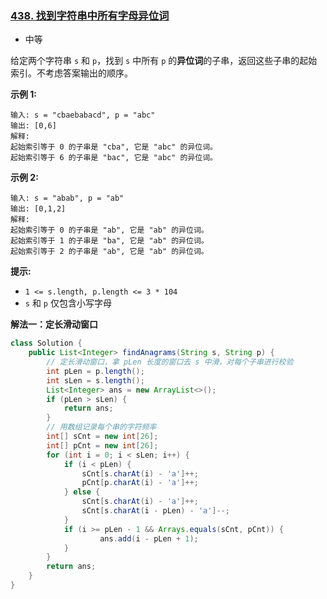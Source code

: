 ### [438. 找到字符串中所有字母异位词](https://leetcode.cn/problems/find-all-anagrams-in-a-string/)

- 中等

给定两个字符串 `s` 和 `p`，找到 `s` 中所有 `p` 的**异位词**的子串，返回这些子串的起始索引。不考虑答案输出的顺序。



**示例 1:**

```
输入: s = "cbaebabacd", p = "abc"
输出: [0,6]
解释:
起始索引等于 0 的子串是 "cba", 它是 "abc" 的异位词。
起始索引等于 6 的子串是 "bac", 它是 "abc" 的异位词。
```

 **示例 2:**

```
输入: s = "abab", p = "ab"
输出: [0,1,2]
解释:
起始索引等于 0 的子串是 "ab", 它是 "ab" 的异位词。
起始索引等于 1 的子串是 "ba", 它是 "ab" 的异位词。
起始索引等于 2 的子串是 "ab", 它是 "ab" 的异位词。
```

 

**提示:**

- `1 <= s.length, p.length <= 3 * 104`
- `s` 和 `p` 仅包含小写字母



**解法一：定长滑动窗口**

```java
class Solution {
    public List<Integer> findAnagrams(String s, String p) {
        // 定长滑动窗口，拿 pLen 长度的窗口去 s 中滑，对每个子串进行校验
        int pLen = p.length();
        int sLen = s.length();
        List<Integer> ans = new ArrayList<>();
        if (pLen > sLen) {
            return ans;
        }
        // 用数组记录每个串的字符频率
        int[] sCnt = new int[26];
        int[] pCnt = new int[26];
        for (int i = 0; i < sLen; i++) {
            if (i < pLen) {
                sCnt[s.charAt(i) - 'a']++;
                pCnt[p.charAt(i) - 'a']++;
            } else {
                sCnt[s.charAt(i) - 'a']++;
                sCnt[s.charAt(i - pLen) - 'a']--;
            }
            if (i >= pLen - 1 && Arrays.equals(sCnt, pCnt)) {
                    ans.add(i - pLen + 1);
            }
        }
        return ans;
    }
}
```

